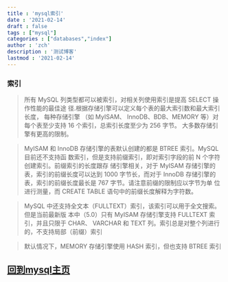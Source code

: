 ```yaml
---
title : 'mysql索引'
date : '2021-02-14'
draft : false
tags : ["mysql"]
categories : ["databases","index"]
author : 'zch'
description : '测试博客'
lastmod : '2021-02-14'
---
```


### 索引

> 所有 MySQL 列类型都可以被索引，对相关列使用索引是提高 SELECT 操作性能的最佳途
  径.根据存储引擎可以定义每个表的最大索引数和最大索引长度， 每种存储引擎 （如 MyISAM、
  InnoDB、BDB、MEMORY 等）对每个表至少支持 16 个索引，总索引长度至少为 256 字节。
  大多数存储引擎有更高的限制。
  
> MyISAM 和 InnoDB 存储引擎的表默认创建的都是 BTREE 索引。MySQL 目前还不支持函
  数索引，但是支持前缀索引，即对索引字段的前 N 个字符创建索引。前缀索引的长度跟存
  储引擎相关，对于 MyISAM 存储引擎的表，索引的前缀长度可以达到 1000 字节长，而对于
  InnoDB 存储引擎的表，索引的前缀长度最长是 767 字节。请注意前缀的限制应以字节为单
  位进行测量，而 CREATE TABLE 语句中的前缀长度解释为字符数。
  
> MySQL 中还支持全文本（FULLTEXT）索引，该索引可以用于全文搜索。但是当前最新版
  本中（5.0）只有 MyISAM 存储引擎支持 FULLTEXT 索引，并且只限于 CHAR、 VARCHAR 和 TEXT
  列。索引总是对整个列进行的，不支持局部（前缀）索引
  
> 默认情况下，MEMORY 存储引擎使用 HASH 索引，但也支持 BTREE 索引


## [回到mysql主页](./index.md)
